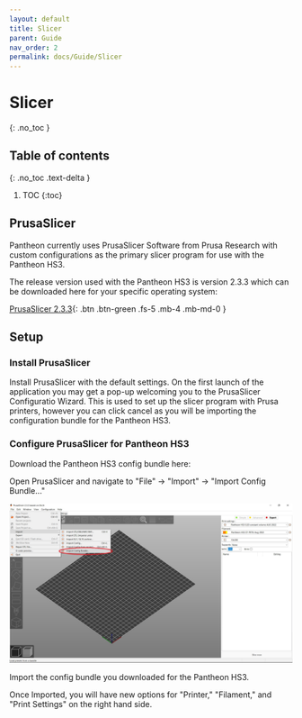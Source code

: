 ```yaml
---
layout: default
title: Slicer
parent: Guide
nav_order: 2
permalink: docs/Guide/Slicer
---
```


# Slicer
{: .no_toc }

## Table of contents
{: .no_toc .text-delta }

1. TOC
{:toc}

## PrusaSlicer
Pantheon currently uses PrusaSlicer Software from Prusa Research with custom configurations as the primary slicer program for use with the Pantheon HS3. 

The release version used with the Pantheon HS3 is version 2.3.3 which can be downloaded here for your specific operating system:

[PrusaSlicer 2.3.3](https://github.com/prusa3d/PrusaSlicer/releases/tag/version_2.3.3){: .btn .btn-green .fs-5 .mb-4 .mb-md-0 }

## Setup

### Install PrusaSlicer

Install PrusaSlicer with the default settings. On the first launch of the application you may get a pop-up welcoming you to the PrusaSlicer Configuratio Wizard. This is used to set up the slicer program with Prusa printers, however you can click cancel as you will be importing the configuration bundle for the Pantheon HS3.

### Configure PrusaSlicer for Pantheon HS3

Download the Pantheon HS3 config bundle here:

Open PrusaSlicer and navigate to "File" -> "Import" -> "Import Config Bundle..."

![](assets/Import_Config_Bundle_Image.jpg) 

Import the config bundle you downloaded for the Pantheon HS3.

Once Imported, you will have new options for "Printer," "Filament," and "Print Settings" on the right hand side.